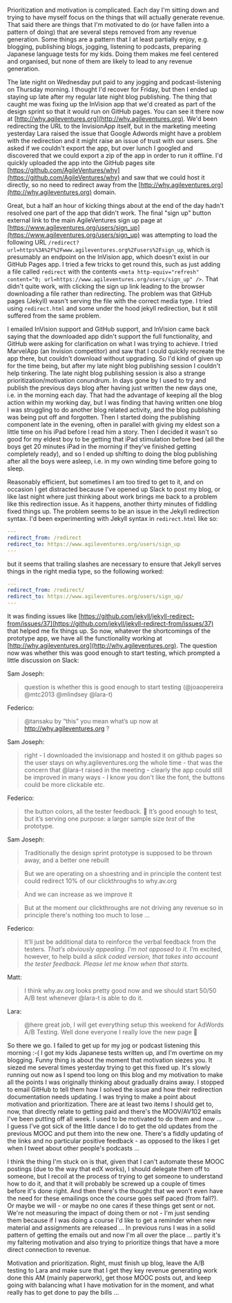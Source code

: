 Prioritization and motivation is complicated.  Each day I'm sitting down and trying to have myself focus on the things that will actually generate revenue.  That said there are things that I'm motivated to do (or have fallen into a pattern of doing) that are several steps removed from any revenue generation.  Some things are a pattern that I at least partially enjoy, e.g. blogging, publishing blogs, jogging, listening to podcasts, preparing Japanese language tests for my kids.  Doing them makes me feel centered and organised, but none of them are likely to lead to any revenue generation.

The late night on Wednesday put paid to any jogging and podcast-listening on Thursday morning.  I thought I'd recover for Friday, but then I ended up staying up late after my regular late night blog publishing.  The thing that caught me was fixing up the InVision app that we'd created as part of the design sprint so that it would run on GitHub pages.  You can see it there now at [http://why.agileventures.org](http://why.agileventures.org).  We'd been redirecting the URL to the InvisionApp itself, but in the marketing meeting yesterday Lara raised the issue that Google Adwords might have a problem with the redirection and it might raise an issue of trust with our users.  She asked if we couldn't export the app, but over lunch I googled and discovered that we could export a zip of the app in order to run it offline.  I'd quickly uploaded the app into the GitHub pages site [https://github.com/AgileVentures/why](https://github.com/AgileVentures/why) and saw that we could host it directly, so no need to redirect away from the [http://why.agileventures.org](http://why.agileventures.org) domain.

Great, but a half an hour of kicking things about at the end of the day hadn't resolved one part of the app that didn't work.  The final "sign up" button external link to the main AgileVentures sign up page at [https://www.agileventures.org/users/sign_up](https://www.agileventures.org/users/sign_up) was attempting to load the following URL `/redirect?url=https%3A%2F%2Fwww.agileventures.org%2Fusers%2Fsign_up`, which is presumably an endpoint on the InVision app, which doesn't exist in our GitHub Pages app.  I tried a few tricks to get round this, such as just adding a file called `redirect` with the contents `<meta http-equiv="refresh" content="0; url=https://www.agileventures.org/users/sign_up" />`.  That didn't quite work, with clicking the sign up link leading to the browser downloading a file rather than redirecting.  The problem was that GitHub pages (Jekyll) wasn't serving the file with the correct media type.  I tried using `redirect.html` and some under the hood jekyll redirection, but it still suffered from the same problem.

I emailed InVision support and GitHub support, and InVision came back saying that the downloaded app didn't support the full functionality, and GitHub were asking for clarification on what I was trying to achieve.  I tried MarvelApp (an Invision competitor) and saw that I could quickly recreate the app there, but couldn't download without upgrading.  So I'd kind of given up for the time being, but after my late night blog publishing session I couldn't help tinkering.  The late night blog publishing session is also a strange prioritization/motivation conundrum.  In days gone by I used to try and publish the previous days blog after having just written the new days one, i.e. in the morning each day.  That had the advantage of keeping all the blog action within my working day, but I was finding that having written one blog I was struggling to do another blog related activity, and the blog publishing was being put off and forgotten.  Then I started doing the publishing component late in the evening, often in parallel with giving my eldest son a little time on his iPad before I read him a story.  Then I decided it wasn't so good for my eldest boy to be getting that iPad stimulation before bed (all the boys get 20 minutes iPad in the morning if they've finished getting completely ready), and so I ended up shifting to doing the blog publishing after all the boys were asleep, i.e. in my own winding time before going to sleep.

Reasonably efficient, but sometimes I am too tired to get to it, and on occasion I get distracted because I've opened up Slack to post my blog, or like last night where just thinking about work brings me back to a problem like this redirection issue.  As it happens, another thirty minutes of fiddling fixed things up.  The problem seems to be an issue in the Jekyll redirection syntax.  I'd been experimenting with Jekyll syntax in `redirect.html` like so:

```yaml
---
redirect_from: /redirect
redirect_to: https://www.agileventures.org/users/sign_up
---
```

but it seems that trailing slashes are necessary to ensure that Jekyll serves things in the right media type, so the following worked:

```yaml
---
redirect_from: /redirect/
redirect_to: https://www.agileventures.org/users/sign_up/
---
```

It was finding issues like [https://github.com/jekyll/jekyll-redirect-from/issues/37](https://github.com/jekyll/jekyll-redirect-from/issues/37) that helped me fix things up.  So now, whatever the shortcomings of the prototype app, we have all the functionality working at [http://why.agileventures.org](http://why.agileventures.org).  The question now was whether this was good enough to start testing, which prompted a little discussion on Slack:

Sam Joseph:
> question is whether this is good enough to start testing (@joaopereira @mtc2013 @mlindsey @lara-t)

Federico:
> @tansaku by “this” you mean what’s up now at http://why.agileventures.org ?

Sam Joseph:
> right - I downloaded the invisionapp and hosted it on github pages so the user stays on why.agileventures.org the whole time - that was the concern that @lara-t raised in the meeting - clearly the app could still be improved in many ways - I know you don't like the font, the buttons could be more clickable etc.

Federico:
> the button colors, all the tester feedback. :grimacing:
> It’s good enough to test, but it’s serving one purpose: a larger sample size *test* of the prototype.

Sam Joseph: 
> Traditionally the design sprint prototype is supposed to be thrown away, and a better one rebuilt

> But we are operating on a shoestring and in principle the content test could redirect 10% of our clickthroughs to why.av.org

> And we can increase as we improve it

> But at the moment our clickthroughs are not driving any revenue so in principle there's nothing too much to lose ...

Federico:
> It’ll just be additional data to reinforce the verbal feedback from the testers. *That’s obviously appealing. I’m not opposed to it.* I’m excited, however, to help build a *slick coded version, that takes into account the tester feedback. Please let me know when that starts.*

Matt:
> I think why.av.org looks pretty good now and we should start 50/50 A/B test whenever @lara-t is able to do it.

Lara:
> @here great job, I will get everything setup this weekend for AdWords A/B Testing. Well done everyone I really love the new page :slightly_smiling_face:

So there we go.  I failed to get up for my jog or podcast listening this morning :-( I got my kids Japanese tests written up, and I'm overtime on my blogging.  Funny thing is about the moment that motivation siezes you.  It siezed me several times yesterday trying to get this fixed up.  It's slowly running out now as I spend too long on this blog and my motivation to make all the points I was originally thinking about gradually drains away.  I stopped to email GitHub to tell them how I solved the issue and how their redirection documentation needs updating.  I was trying to make a point about motivation and prioritization.  There are at least two items I should get to, now, that directly relate to getting paid and there's the MOOV/AV102 emails I've been putting off all week.  I used to be motivated to do them and now ... I guess I've got sick of the little dance I do to get the old updates from the previous MOOC and put them into the new one.  There's a fiddly updating of the links and no particular positive feedback - as opposed to the likes I get when I tweet about other people's podcasts ...

I think the thing I'm stuck on is that, given that I can't automate these MOOC postings (due to the way that edX works), I should delegate them off to someone, but I recoil at the process of trying to get someone to understand how to do it, and that it will probably be screwed up a couple of times before it's done right.  And then there's the thought that we won't even have the need for these emailings once the course goes self paced (from fall?).  Or maybe we will - or maybe no one cares if these things get sent or not.  We're not measuring the impact of doing them or not - I'm just sending them because if I was doing a course I'd like to get a reminder when new material and assignments are released ... In previous runs I was in a solid pattern of getting the emails out and now I'm all over the place ... partly it's my faltering motivation and also trying to prioritize things that have a more direct connection to revenue.

Motivation and prioritization.  Right, must finish up blog, leave the A/B testing to Lara and make sure that I get they key revenue generating work done this AM (mainly paperwork), get those MOOC posts out, and keep going with balancing what I have motivation for in the moment, and what really has to get done to pay the bills ...
